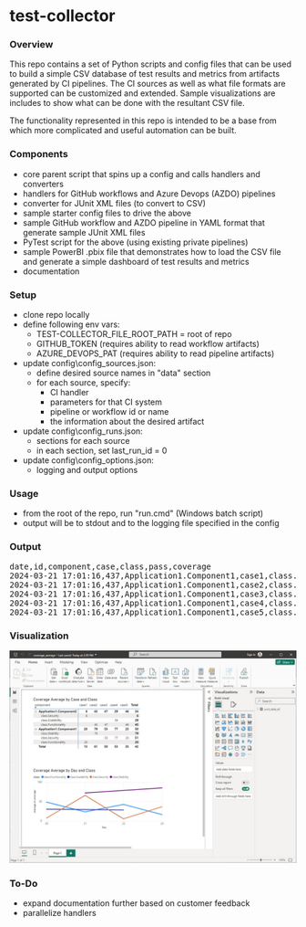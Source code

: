 # test-collector

### Overview

This repo contains a set of Python scripts and config files that can be used to build a simple CSV database of test results and metrics from artifacts generated by CI pipelines. The CI sources as well as what file formats are supported can be customized and extended. Sample visualizations are includes to show what can be done with the resultant CSV file.

The functionality represented in this repo is intended to be a base from which more complicated and useful automation can be built.

### Components

   * core parent script that spins up a config and calls handlers and converters
   * handlers for GitHub workflows and Azure Devops (AZDO) pipelines
   * converter for JUnit XML files (to convert to CSV)
   * sample starter config files to drive the above
   * sample GitHub workflow and AZDO pipeline in YAML format that generate sample JUnit XML files
   * PyTest script for the above (using existing private pipelines)
   * sample PowerBI .pbix file that demonstrates how to load the CSV file and generate a simple dashboard of test results and metrics
   * documentation

### Setup

   * clone repo locally
   * define following env vars:
      * TEST-COLLECTOR_FILE_ROOT_PATH = root of repo
      * GITHUB_TOKEN (requires ability to read workflow artifacts)
      * AZURE_DEVOPS_PAT (requires ability to read pipeline artifacts)
   * update config\config_sources.json:
      * define desired source names in "data" section
      * for each source, specify:
         * CI handler
         * parameters for that CI system
         * pipeline or workflow id or name
         * the information about the desired artifact
   * update config\config_runs.json:
      * sections for each source
      * in each section, set last_run_id = 0
   * update config\config_options.json:
      * logging and output options

### Usage

   * from the root of the repo, run "run.cmd" (Windows batch script)
   * output will be to stdout and to the logging file specified in the config

### Output

<pre>
date,id,component,case,class,pass,coverage
2024-03-21 17:01:16,437,Application1.Component1,case1,class.Functionality,0,23
2024-03-21 17:01:16,437,Application1.Component1,case2,class.Stability,0,72
2024-03-21 17:01:16,437,Application1.Component1,case3,class.Security,1,81
2024-03-21 17:01:16,437,Application1.Component1,case4,class.Security,0,93
2024-03-21 17:01:16,437,Application1.Component1,case5,class.Security,1,23
</pre>

### Visualization

<img src="./report/coverage_average.jpeg" width="700">

### To-Do

   * expand documentation further based on customer feedback
   * parallelize handlers

